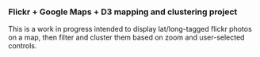 ### Flickr + Google Maps + D3 mapping and clustering project

This is a work in progress intended to display lat/long-tagged flickr photos on a map, then filter and cluster them based on zoom and user-selected controls.